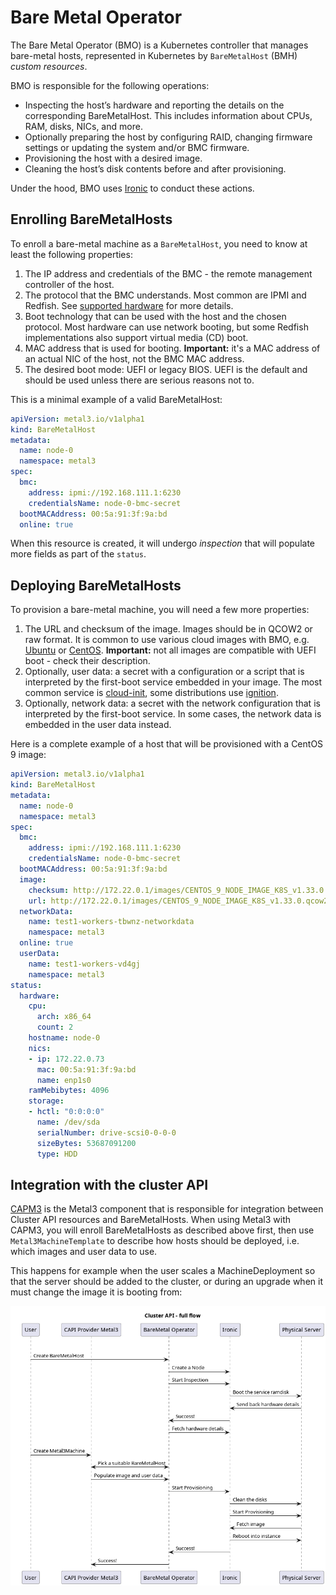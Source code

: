 # Bare Metal Operator

The Bare Metal Operator (BMO) is a Kubernetes controller that manages
bare-metal hosts, represented in Kubernetes by `BareMetalHost` (BMH) *custom
resources*.

BMO is responsible for the following operations:

- Inspecting the host’s hardware and reporting the details on the corresponding
  BareMetalHost. This includes information about CPUs, RAM, disks, NICs, and
  more.
- Optionally preparing the host by configuring RAID, changing firmware settings
  or updating the system and/or BMC firmware.
- Provisioning the host with a desired image.
- Cleaning the host’s disk contents before and after provisioning.

Under the hood, BMO uses [Ironic](../ironic/introduction) to conduct these
actions.

## Enrolling BareMetalHosts

To enroll a bare-metal machine as a `BareMetalHost`, you need to know at least
the following properties:

1. The IP address and credentials of the BMC - the remote management controller
   of the host.
2. The protocol that the BMC understands. Most common are IPMI and Redfish.
   See [supported hardware](supported_hardware) for more details.
3. Boot technology that can be used with the host and the chosen protocol.
   Most hardware can use network booting, but some Redfish implementations also
   support virtual media (CD) boot.
4. MAC address that is used for booting. **Important:** it's a MAC address of
   an actual NIC of the host, not the BMC MAC address.
5. The desired boot mode: UEFI or legacy BIOS. UEFI is the default and should
   be used unless there are serious reasons not to.

This is a minimal example of a valid BareMetalHost:

```yaml
apiVersion: metal3.io/v1alpha1
kind: BareMetalHost
metadata:
  name: node-0
  namespace: metal3
spec:
  bmc:
    address: ipmi://192.168.111.1:6230
    credentialsName: node-0-bmc-secret
  bootMACAddress: 00:5a:91:3f:9a:bd
  online: true
```

When this resource is created, it will undergo *inspection* that will populate
more fields as part of the `status`.

## Deploying BareMetalHosts

To provision a bare-metal machine, you will need a few more properties:

1. The URL and checksum of the image. Images should be in QCOW2 or raw format.
   It is common to use various cloud images with BMO, e.g.
   [Ubuntu](https://cloud-images.ubuntu.com/) or
   [CentOS](https://cloud.centos.org/centos/). **Important:** not all images
   are compatible with UEFI boot - check their description.
2. Optionally, user data: a secret with a configuration or a script that is
   interpreted by the first-boot service embedded in your image. The most
   common service is
   [cloud-init](https://cloudinit.readthedocs.io/en/latest/index.html), some
   distributions use [ignition](https://coreos.github.io/ignition/).
3. Optionally, network data: a secret with the network configuration that is
   interpreted by the first-boot service. In some cases, the network data is
   embedded in the user data instead.

Here is a complete example of a host that will be provisioned with a CentOS 9
image:

```yaml
apiVersion: metal3.io/v1alpha1
kind: BareMetalHost
metadata:
  name: node-0
  namespace: metal3
spec:
  bmc:
    address: ipmi://192.168.111.1:6230
    credentialsName: node-0-bmc-secret
  bootMACAddress: 00:5a:91:3f:9a:bd
  image:
    checksum: http://172.22.0.1/images/CENTOS_9_NODE_IMAGE_K8S_v1.33.0.qcow2.sha256sum
    url: http://172.22.0.1/images/CENTOS_9_NODE_IMAGE_K8S_v1.33.0.qcow2
  networkData:
    name: test1-workers-tbwnz-networkdata
    namespace: metal3
  online: true
  userData:
    name: test1-workers-vd4gj
    namespace: metal3
status:
  hardware:
    cpu:
      arch: x86_64
      count: 2
    hostname: node-0
    nics:
    - ip: 172.22.0.73
      mac: 00:5a:91:3f:9a:bd
      name: enp1s0
    ramMebibytes: 4096
    storage:
    - hctl: "0:0:0:0"
      name: /dev/sda
      serialNumber: drive-scsi0-0-0-0
      sizeBytes: 53687091200
      type: HDD
```

## Integration with the cluster API

[CAPM3](../capm3/introduction) is the Metal3 component that is responsible for
integration between Cluster API resources and BareMetalHosts. When using Metal3
with CAPM3, you will enroll BareMetalHosts as described above first, then use
`Metal3MachineTemplate` to describe how hosts should be deployed, i.e. which
images and user data to use.

This happens for example when the user scales a MachineDeployment so that the
server should be added to the cluster, or during an upgrade when it must change
the image it is booting from:

![ipa-provisioning](images/ipa-provisioning.png)
